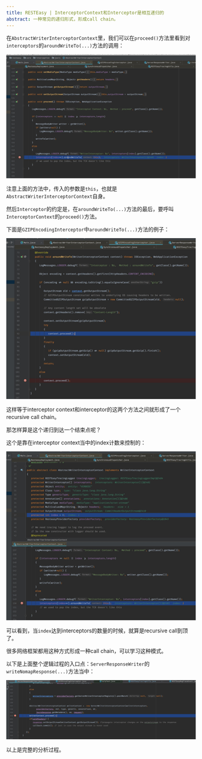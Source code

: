 ```yaml
---
title: RESTEasy | InterceptorContext和Interceptor是相互递归的
abstract: 一种常见的递归形式，形成call chain。
---
```




在`AbstractWriterInterceptorContext`里，我们可以在`proceed()`方法里看到对`interceptors`的`aroundWriteTo(...)`方法的调用：

![](https://raw.githubusercontent.com/liweinan/blogpicbackup/master/data/FD40BDB6-5621-43BC-BE9B-70A7AB97517F.png)

注意上面的方法中，传入的参数是`this`，也就是`AbstractWriterInterceptorContext`自身。

然后`Interceptor`的约定是，在`aroundWriteTo(...)`方法的最后，要呼叫`InterceptorContext`的`proceed()`方法。

下面是`GZIPEncodingInterceptor`中`aroundWriteTo(...)`方法的例子：

![](https://raw.githubusercontent.com/liweinan/blogpicbackup/master/data/1902748B-9C8A-41B5-B89B-15FCC1CD2C4D.png)

这样等于interceptor context和interceptor的这两个方法之间就形成了一个recursive call chain。

那怎样算是这个递归到达一个结束点呢？

这个是靠在interceptor context当中的index计数来控制的：

![](https://raw.githubusercontent.com/liweinan/blogpicbackup/master/data/1270A1D6-0688-4905-B6AA-BAD3E451112F.png)

可以看到，当`index`达到interceptors的数量的时候，就算是recursive call到顶了。

很多网络框架都用这种方式形成一种call chain，可以学习这种模式。

以下是上面整个逻辑过程的入口点：`ServerResponseWriter`的`writeNomapResponse(...)`方法当中：

![](https://raw.githubusercontent.com/liweinan/blogpicbackup/master/data/60605C3F-DF49-45D3-AFF4-8FEEA13BBE59.png)

以上是完整的分析过程。

